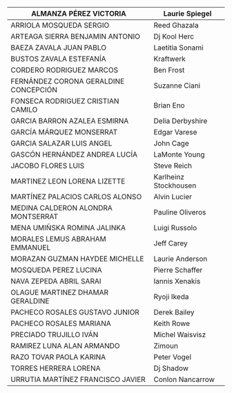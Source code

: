 | ALMANZA PÉREZ VICTORIA                | Laurie Spiegel        |
|---------------------------------------|-----------------------|
| ARRIOLA MOSQUEDA SERGIO               | Reed Ghazala          |
| ARTEAGA SIERRA BENJAMIN ANTONIO       | Dj Kool Herc          |
| BAEZA ZAVALA JUAN PABLO               | Laetitia Sonami       |
| BUSTOS ZAVALA ESTEFANÍA               | Kraftwerk             |
| CORDERO RODRIGUEZ MARCOS              | Ben Frost             |
| FERNÁNDEZ CORONA GERALDINE CONCEPCIÓN | Suzanne Ciani         |
| FONSECA RODRIGUEZ CRISTIAN CAMILO     | Brian Eno             |
| GARCIA BARRON AZALEA ESMIRNA          | Delia Derbyshire      |
| GARCÍA MÁRQUEZ MONSERRAT              | Edgar Varese          |
| GARCIA SALAZAR LUIS ANGEL             | John Cage             |
| GASCÓN HERNÁNDEZ ANDREA LUCÍA         | LaMonte Young         |
| JACOBO FLORES LUIS                    | Steve Reich           |
| MARTINEZ LEON LORENA LIZETTE          | Karlheinz Stockhousen |
| MARTÍNEZ PALACIOS CARLOS ALONSO       | Alvin Lucier          |
| MEDINA CALDERON ALONDRA MONTSERRAT    | Pauline Oliveros      |
| MENA UMIÑSKA ROMINA JALINKA           | Luigi Russolo         |
| MORALES LEMUS ABRAHAM EMMANUEL        | Jeff Carey            |
| MORAZAN GUZMAN HAYDEE MICHELLE        | Laurie Anderson       |
| MOSQUEDA PEREZ LUCINA                 | Pierre Schaffer       |
| NAVA ZEPEDA ABRIL SARAI               | Iannis Xenakis        |
| OLAGUE MARTINEZ DHAMAR GERALDINE      | Ryoji Ikeda           |
| PACHECO ROSALES GUSTAVO JUNIOR        | Derek Bailey          |
| PACHECO ROSALES MARIANA               | Keith Rowe            |
| PRECIADO TRUJILLO IVÁN                | Michel Waisvisz       |
| RAMIREZ LUNA ALAN ARMANDO             | Zimoun                |
| RAZO TOVAR PAOLA KARINA               | Peter Vogel           |
| TORRES HERRERA LORENA                 | Dj Shadow             |
| URRUTIA MARTÍNEZ FRANCISCO JAVIER     | Conlon Nancarrow      |
